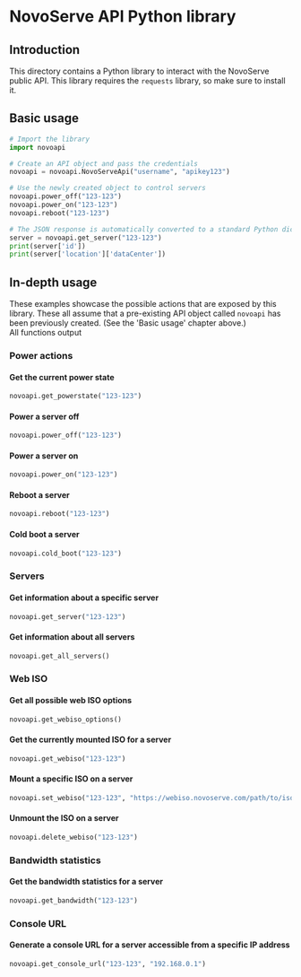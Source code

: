 # NovoServe API Python library
## Introduction
This directory contains a Python library to interact with the NovoServe public API.
This library requires the `requests` library, so make sure to install it.

## Basic usage
```python
# Import the library
import novoapi

# Create an API object and pass the credentials
novoapi = novoapi.NovoServeApi("username", "apikey123")

# Use the newly created object to control servers
novoapi.power_off("123-123")
novoapi.power_on("123-123")
novoapi.reboot("123-123")

# The JSON response is automatically converted to a standard Python dictionary, and can be used as such.
server = novoapi.get_server("123-123")
print(server['id'])
print(server['location']['dataCenter'])
```

## In-depth usage
These examples showcase the possible actions that are exposed by this library.
These all assume that a pre-existing API object called `novoapi` has been previously created.
(See the 'Basic usage' chapter above.)  
All functions output 
### Power actions
#### Get the current power state
```python
novoapi.get_powerstate("123-123")
```
#### Power a server off
```python
novoapi.power_off("123-123")
```
#### Power a server on
```python
novoapi.power_on("123-123")
```
#### Reboot a server
```python
novoapi.reboot("123-123")
```
#### Cold boot a server
```python
novoapi.cold_boot("123-123")
```

### Servers
#### Get information about a specific server
```python
novoapi.get_server("123-123")
```
#### Get information about all servers
```python
novoapi.get_all_servers()
```

### Web ISO
#### Get all possible web ISO options
```python
novoapi.get_webiso_options()
```
#### Get the currently mounted ISO for a server
```python
novoapi.get_webiso("123-123")
```
#### Mount a specific ISO on a server
```python
novoapi.set_webiso("123-123", "https://webiso.novoserve.com/path/to/iso")
```
#### Unmount the ISO on a server
```python
novoapi.delete_webiso("123-123")
```

### Bandwidth statistics
#### Get the bandwidth statistics for a server
```python
novoapi.get_bandwidth("123-123")
```

### Console URL
#### Generate a console URL for a server accessible from a specific IP address
```python
novoapi.get_console_url("123-123", "192.168.0.1")
```